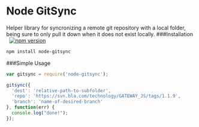 Node GitSync
===================
Helper library for syncronizing a remote git repository with a local folder, being sure to only pull it down when it does not exist locally.
###Installation &nbsp;  [![npm version](https://badge.fury.io/js/node-svnsync.svg)](http://badge.fury.io/js/node-svnsync)
```sh
npm install node-gitsync
```
###Simple Usage
```javascript
var gitsync = require('node-gitsync');

gitsync({
  'dest': 'relative-path-to-subfolder',
  'repo': 'https://svn.bla.com/technology/GATEWAY_JS/tags/1.1.9',
  'branch': 'name-of-desired-branch'
}, function(err) {
  console.log("done!");
});
```
